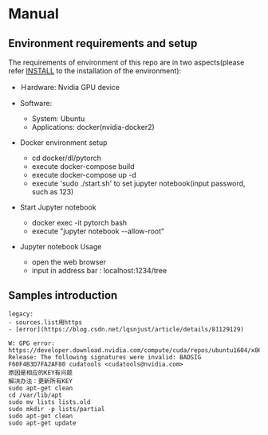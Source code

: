 # Manual

## Environment requirements and setup
 The requirements of environment of this repo are in two aspects(please refer [INSTALL](https://github.com/kindlytree/sys_tools/blob/master/README.md) to the installation of the environment):
 - Ｈardware: Nvidia GPU device
 - Software: 
    - System: Ubuntu
    - Applications: docker(nvidia-docker2) 

- Docker environment setup
  - cd docker/dl/pytorch
  - execute docker-compose build
  - execute docker-compose up -d
  - execute 'sudo ./start.sh' to set jupyter notebook(input password, such as 123)

- Start Jupyter notebook
  - docker exec -it pytorch bash
  - execute "jupyter notebook --allow-root"

- Jupyter notebook Usage
  - open the web browser
  - input in address bar : localhost:1234/tree

## Samples introduction


```
legacy:
- sources.list用https
- [error](https://blog.csdn.net/lqsnjust/article/details/81129129)

W: GPG error: https://developer.download.nvidia.com/compute/cuda/repos/ubuntu1604/x86_64  Release: The following signatures were invalid: BADSIG F60F4B3D7FA2AF80 cudatools <cudatools@nvidia.com>
原因是相应的KEY有问题
解决办法：更新所有KEY
sudo apt-get clean
cd /var/lib/apt
sudo mv lists lists.old
sudo mkdir -p lists/partial
sudo apt-get clean
sudo apt-get update
```